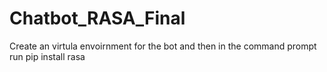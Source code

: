 # Chatbot_RASA_Final

Create an virtula envoirnment for the bot and then in the command prompt run
pip install rasa
